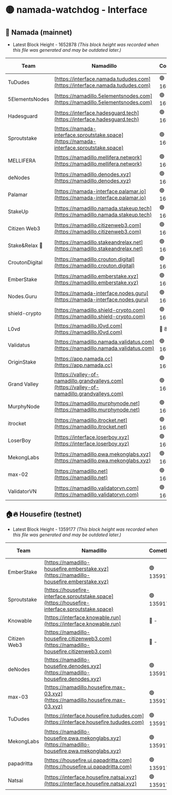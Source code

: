 # 🟡 namada-watchdog - Interface

## 🚀 Namada (mainnet)
- Latest Block Height - 1652878 *(This block height was recorded when this file was generated and may be outdated later.)*

| Team | Namadillo | CometBFT | Indexer | MASP Indexer |
|-|-|-|-|-|
| TuDudes | [https://interface.namada.tududes.com](https://interface.namada.tududes.com) | 🟢 1652861 | 🟢 1652861 | 🟢 1652861 |
| 5ElementsNodes | [https://namadillo.5elementsnodes.com](https://namadillo.5elementsnodes.com) | 🟢 1652862 | 🟢 1652861 | 🟢 1652861 |
| Hadesguard | [https://interface.hadesguard.tech](https://interface.hadesguard.tech) | 🟢 1652862 | 🟢 1652862 | 🟢 1652862 |
| Sproutstake | [https://namada-interface.sproutstake.space](https://namada-interface.sproutstake.space) | 🟢 1652863 | 🟢 1652863 | 🟢 1652863 |
| MELLIFERA | [https://namadillo.mellifera.network](https://namadillo.mellifera.network) | 🟢 1652863 | 🟢 1652863 | 🟢 1652863 |
| deNodes | [https://namadillo.denodes.xyz](https://namadillo.denodes.xyz) | 🟢 1652864 | 🟢 1652864 | 🟢 1652864 |
| Palamar | [https://namada-interface.palamar.io](https://namada-interface.palamar.io) | 🟢 1652865 | 🟢 1652864 | 🟢 1652864 |
| StakeUp | [https://namadillo.namada.stakeup.tech](https://namadillo.namada.stakeup.tech) | 🟢 1652865 | 🟢 1652865 | 🟢 1652865 |
| Citizen Web3 | [https://namadillo.citizenweb3.com](https://namadillo.citizenweb3.com) | 🟢 1652866 | 🟢 1652865 | 🟢 1652866 |
| Stake&Relax 🦥 | [https://namadillo.stakeandrelax.net](https://namadillo.stakeandrelax.net) | 🟢 1652866 | 🟢 1652866 | 🟢 1652866 |
| CroutonDigital | [https://namadillo.crouton.digital](https://namadillo.crouton.digital) | 🟢 1652867 | 🔴 1338918 | 🟢 1652867 |
| EmberStake | [https://namadillo.emberstake.xyz](https://namadillo.emberstake.xyz) | 🟢 1652867 | 🟢 1652867 | 🟢 1652867 |
| Nodes.Guru | [https://namada-interface.nodes.guru](https://namada-interface.nodes.guru) | 🟢 1652868 | 🟢 1652868 | 🟢 1652868 |
| shield-crypto | [https://namadillo.shield-crypto.com](https://namadillo.shield-crypto.com) | 🟢 1652868 | 🟢 1652868 | 🟢 1652868 |
| L0vd | [https://namadillo.l0vd.com](https://namadillo.l0vd.com) | 🔴 894059 | 🔴 1339791 | 🔴 894059 |
| Validatus | [https://namadillo.namada.validatus.com](https://namadillo.namada.validatus.com) | 🟢 1652870 | 🔴 1338199 | 🟢 1652870 |
| OriginStake | [https://app.namada.cc](https://app.namada.cc) | 🟢 1652870 | 🟢 1652870 | 🟢 1652870 |
| Grand Valley | [https://valley-of-namadillo.grandvalleys.com](https://valley-of-namadillo.grandvalleys.com) | 🟢 1652870 | 🟢 1652870 | 🟢 1652870 |
| MurphyNode | [https://namadillo.murphynode.net](https://namadillo.murphynode.net) | 🟢 1652871 | 🟢 1652871 | 🔴 - |
| itrocket | [https://namadillo.itrocket.net](https://namadillo.itrocket.net) | 🟢 1652871 | 🟢 1652871 | 🟢 1652871 |
| LoserBoy | [https://interface.loserboy.xyz](https://interface.loserboy.xyz) | 🟢 1652872 | 🟢 1652872 | 🔴 - |
| MekongLabs | [https://namadillo.pwa.mekonglabs.xyz](https://namadillo.pwa.mekonglabs.xyz) | 🟢 1652877 | 🟢 1652877 | 🟢 1652877 |
| max-02 | [https://namadillo.net](https://namadillo.net) | 🟢 1652878 | 🟢 1652877 | 🟢 1652877 |
| ValidatorVN | [https://namadillo.validatorvn.com](https://namadillo.validatorvn.com) | 🟢 1652878 | 🟢 1652878 | 🟢 1652878 |

## 🏠🔥 Housefire (testnet)
- Latest Block Height - 1359177 *(This block height was recorded when this file was generated and may be outdated later.)*

| Team | Namadillo | CometBFT | Indexer | MASP Indexer |
|-|-|-|-|-|
| EmberStake | [https://namadillo-housefire.emberstake.xyz](https://namadillo-housefire.emberstake.xyz) | 🟢 1359171 | 🟢 1359171 | 🔴 1083022 |
| Sproutstake | [https://housefire-interface.sproutstake.space](https://housefire-interface.sproutstake.space) | 🟢 1359171 | 🟢 1359171 | 🟢 1359171 |
| Knowable | [https://interface.knowable.run](https://interface.knowable.run) | 🔴 - | 🔴 - | 🔴 - |
| Citizen Web3 | [https://namadillo-housefire.citizenweb3.com](https://namadillo-housefire.citizenweb3.com) | 🔴 - | 🔴 - | 🔴 - |
| deNodes | [https://namadillo-housefire.denodes.xyz](https://namadillo-housefire.denodes.xyz) | 🟢 1359175 | 🟢 1359175 | 🟢 1359175 |
| max-03 | [https://namadillo.housefire.max-03.xyz](https://namadillo.housefire.max-03.xyz) | 🟢 1359176 | 🟢 1359176 | 🟢 1359175 |
| TuDudes | [https://interface.housefire.tududes.com](https://interface.housefire.tududes.com) | 🟢 1359176 | 🟢 1359176 | 🟢 1359176 |
| MekongLabs | [https://namadillo-housefire.pwa.mekonglabs.xyz](https://namadillo-housefire.pwa.mekonglabs.xyz) | 🟢 1359176 | 🟢 1359176 | 🔴 1083022 |
| papadritta | [https://housefire.ui.papadritta.com](https://housefire.ui.papadritta.com) | 🟢 1359177 | 🟢 1359176 | 🟢 1359176 |
| Natsai | [https://interface.housefire.natsai.xyz](https://interface.housefire.natsai.xyz) | 🟢 1359177 | 🟢 1359177 | 🟢 1359177 |

